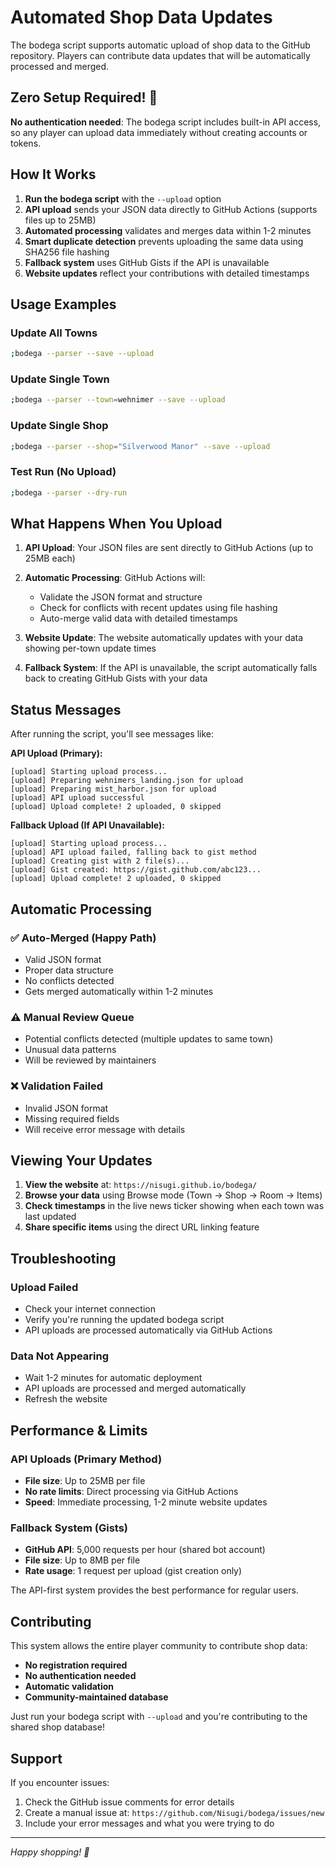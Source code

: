 # Automated Shop Data Updates

The bodega script supports automatic upload of shop data to the GitHub repository. Players can contribute data updates that will be automatically processed and merged.

## Zero Setup Required! 🎉

**No authentication needed**: The bodega script includes built-in API access, so any player can upload data immediately without creating accounts or tokens.

## How It Works

1. **Run the bodega script** with the `--upload` option
2. **API upload** sends your JSON data directly to GitHub Actions (supports files up to 25MB)
3. **Automated processing** validates and merges data within 1-2 minutes
4. **Smart duplicate detection** prevents uploading the same data using SHA256 file hashing
5. **Fallback system** uses GitHub Gists if the API is unavailable
6. **Website updates** reflect your contributions with detailed timestamps

## Usage Examples

### Update All Towns
```bash
;bodega --parser --save --upload
```

### Update Single Town
```bash
;bodega --parser --town=wehnimer --save --upload
```

### Update Single Shop
```bash
;bodega --parser --shop="Silverwood Manor" --save --upload
```


### Test Run (No Upload)
```bash
;bodega --parser --dry-run
```

## What Happens When You Upload

1. **API Upload**: Your JSON files are sent directly to GitHub Actions (up to 25MB each)

2. **Automatic Processing**: GitHub Actions will:
   - Validate the JSON format and structure
   - Check for conflicts with recent updates using file hashing
   - Auto-merge valid data with detailed timestamps

3. **Website Update**: The website automatically updates with your data showing per-town update times

4. **Fallback System**: If the API is unavailable, the script automatically falls back to creating GitHub Gists with your data

## Status Messages

After running the script, you'll see messages like:

**API Upload (Primary):**
```
[upload] Starting upload process...
[upload] Preparing wehnimers_landing.json for upload
[upload] Preparing mist_harbor.json for upload
[upload] API upload successful
[upload] Upload complete! 2 uploaded, 0 skipped
```

**Fallback Upload (If API Unavailable):**
```
[upload] Starting upload process...
[upload] API upload failed, falling back to gist method
[upload] Creating gist with 2 file(s)...
[upload] Gist created: https://gist.github.com/abc123...
[upload] Upload complete! 2 uploaded, 0 skipped
```

## Automatic Processing

### ✅ Auto-Merged (Happy Path)
- Valid JSON format
- Proper data structure
- No conflicts detected
- Gets merged automatically within 1-2 minutes

### ⚠️ Manual Review Queue
- Potential conflicts detected (multiple updates to same town)
- Unusual data patterns
- Will be reviewed by maintainers

### ❌ Validation Failed
- Invalid JSON format
- Missing required fields
- Will receive error message with details

## Viewing Your Updates

1. **View the website** at: `https://nisugi.github.io/bodega/`
2. **Browse your data** using Browse mode (Town → Shop → Room → Items)
3. **Check timestamps** in the live news ticker showing when each town was last updated
4. **Share specific items** using the direct URL linking feature

## Troubleshooting

### Upload Failed
- Check your internet connection
- Verify you're running the updated bodega script
- API uploads are processed automatically via GitHub Actions

### Data Not Appearing
- Wait 1-2 minutes for automatic deployment
- API uploads are processed and merged automatically
- Refresh the website

## Performance & Limits

### API Uploads (Primary Method)
- **File size**: Up to 25MB per file
- **No rate limits**: Direct processing via GitHub Actions
- **Speed**: Immediate processing, 1-2 minute website updates

### Fallback System (Gists)
- **GitHub API**: 5,000 requests per hour (shared bot account)
- **File size**: Up to 8MB per file
- **Rate usage**: 1 request per upload (gist creation only)

The API-first system provides the best performance for regular users.


## Contributing

This system allows the entire player community to contribute shop data:

- **No registration required**
- **No authentication needed**
- **Automatic validation**
- **Community-maintained database**

Just run your bodega script with `--upload` and you're contributing to the shared shop database!

## Support

If you encounter issues:

1. Check the GitHub issue comments for error details
2. Create a manual issue at: `https://github.com/Nisugi/bodega/issues/new`
3. Include your error messages and what you were trying to do

---

*Happy shopping! 🛒*